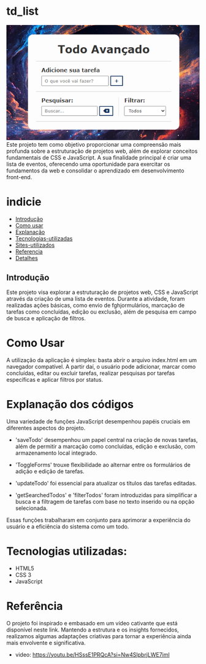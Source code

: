 # td_list

![banner](img/tela.png)  
Este projeto tem como objetivo proporcionar uma compreensão mais profunda sobre a estruturação de projetos web, além de explorar conceitos fundamentais de CSS e JavaScript. A sua finalidade principal é criar uma lista de eventos, oferecendo uma oportunidade para exercitar os fundamentos da web e consolidar o aprendizado em desenvolvimento front-end.
 
# indicie
 
* [Introdução](#introdução)
* [Como usar](#Como-usar)
* [Explanação](#explanação-de-codigos)
* [Tecnologias-utilizadas](#tecnologias-utilizadas)
* [Sites-utilizados](#sites-utilizados)
* [Referencia](#referencia)
* [Detalhes](#detalhes)

## Introdução

Este projeto visa explorar a estruturação de projetos web, CSS e JavaScript através da criação de uma lista de eventos. Durante a atividade, foram realizadas ações básicas, como envio de fghjormulários, marcação de tarefas como concluídas, edição ou exclusão, além de pesquisa em campo de busca e aplicação de filtros.

# Como Usar

A utilização da aplicação é simples: basta abrir o arquivo index.html em um navegador compatível. A partir daí, o usuário pode adicionar, marcar como concluídas, editar ou excluir tarefas, realizar pesquisas por tarefas específicas e aplicar filtros por status.

# Explanação dos códigos

Uma variedade de funções JavaScript desempenhou papéis cruciais em diferentes aspectos do projeto.

* 'saveTodo' desempenhou um papel central na criação de novas tarefas, além de permitir a marcação como concluídas, edição e exclusão, com armazenamento local integrado.

* 'ToggleForms' trouxe flexibilidade ao alternar entre os formulários de adição e edição de tarefas.

* 'updateTodo' foi essencial para atualizar os títulos das tarefas editadas.

* 'getSearchedTodos' e 'filterTodos' foram introduzidas para simplificar a busca e a filtragem de tarefas com base no texto inserido ou na opção selecionada.

 Essas funções trabalharam em conjunto para aprimorar a experiência do usuário e a eficiência do sistema como um todo.

# Tecnologias utilizadas:

* HTML5
* CSS 3
* JavaScript 

# Referência

O projeto foi inspirado e embasado em um vídeo cativante que está disponível neste link. Mantendo a estrutura e os insights fornecidos, realizamos algumas adaptações criativas para tornar a experiência ainda mais envolvente e significativa.

* video: https://youtu.be/HSssE1PRQcA?si=Nw4SlpbrjLWE7iml
